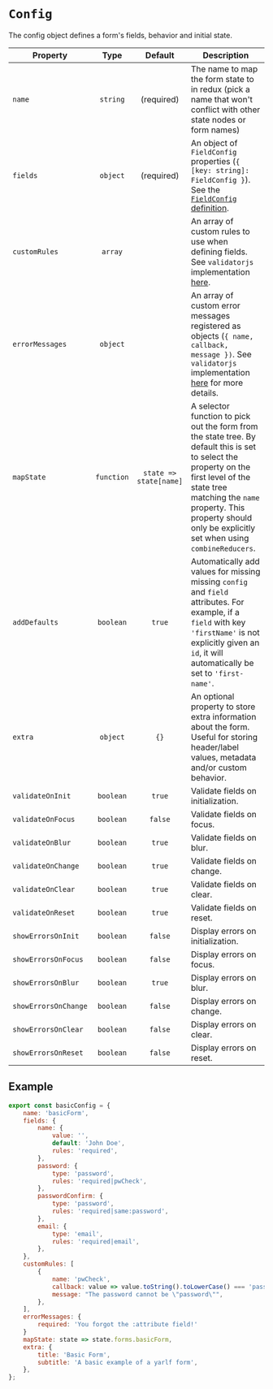 # `Config`

The config object defines a form's fields, behavior and initial state.

| Property             |    Type    |         Default        | Description                                                                                                                                                                                                                                              |
|----------------------|:----------:|:----------------------:|----------------------------------------------------------------------------------------------------------------------------------------------------------------------------------------------------------------------------------------------------------|
| `name`               |  `string`  |       (required)       | The name to map the form state to in redux (pick a name that won't conflict with other state nodes or form names)                                                                                                                                        |
| `fields`             |  `object`  |       (required)       | An object of `FieldConfig` properties (`{ [key: string]: FieldConfig }`). See the [`FieldConfig` definition](./FieldConfig.md).                                                                                                                                                                |
| `customRules`        |   `array`  |                        | An array of custom rules to use when defining fields. See `validatorjs` implementation [here](https://github.com/skaterdav85/validatorjs#register-custom-validation-rules).                                                                              |
| `errorMessages`      |  `object`  |                        | An array of custom error messages registered as objects (`{ name, callback, message })`. See `validatorjs` implementation [here](https://github.com/skaterdav85/validatorjs#custom-error-messages) for more details.                                                                                                            |
| `mapState`           | `function` | `state => state[name]` | A selector function to pick out the form from the state tree. By default this is set to select the property on the first level of the state tree matching the `name` property. This property should only be explicitly set when using `combineReducers`. |
| `addDefaults`        |  `boolean` |         `true`         | Automatically add values for missing missing `config` and `field` attributes. For example, if a `field` with key `'firstName'` is not explicitly given an `id`, it will automatically be set to `'first-name'`.                                          |
| `extra`              |  `object`  |          `{}`          | An optional property to store extra information about the form. Useful for storing header/label values, metadata and/or custom behavior.                                                                                                                 |
| `validateOnInit`     |  `boolean` |         `true`         | Validate fields on initialization.                                                                                                                                                                                                                  |
| `validateOnFocus`    |  `boolean` |         `false`        | Validate fields on focus.                                                                                                                                                                                                                                |
| `validateOnBlur`     |  `boolean` |         `true`         | Validate fields on blur.                                                                                                                                                                                                                                 |
| `validateOnChange`   |  `boolean` |         `true`         | Validate fields on change.                                                                                                                                                                                                                               |
| `validateOnClear`    |  `boolean` |         `true`         | Validate fields on clear.                                                                                                                                                                                                                                |
| `validateOnReset`    |  `boolean` |         `true`         | Validate fields on reset.                                                                                                                                                                                                                                |
| `showErrorsOnInit`   |  `boolean` |         `false`        | Display errors on initialization.                                                                                                                                                                                                                   |
| `showErrorsOnFocus`  |  `boolean` |         `false`        | Display errors on focus.                                                                                                                                                                                                                                 |
| `showErrorsOnBlur`   |  `boolean` |         `true`         | Display errors on blur.                                                                                                                                                                                                                                  |
| `showErrorsOnChange` |  `boolean` |         `false`        | Display errors on change.                                                                                                                                                                                                                                |
| `showErrorsOnClear`  |  `boolean` |         `false`        | Display errors on clear.                                                                                                                                                                                                                                 |
| `showErrorsOnReset`  |  `boolean` |         `false`        | Display errors on reset.                                                                                                                                                                                                                                 |

## Example

```javascript
export const basicConfig = {
    name: 'basicForm',
    fields: {
        name: {
            value: '',
            default: 'John Doe',
            rules: 'required',
        },
        password: {
            type: 'password',
            rules: 'required|pwCheck',
        },
        passwordConfirm: {
            type: 'password',
            rules: 'required|same:password',
        },
        email: {
            type: 'email',
            rules: 'required|email',
        },
    },
    customRules: [
        {
            name: 'pwCheck',
            callback: value => value.toString().toLowerCase() === 'password',
            message: "The password cannot be \"password\"",
        },
    ],
    errorMessages: {
        required: 'You forgot the :attribute field!'
    }
    mapState: state => state.forms.basicForm,
    extra: {
        title: 'Basic Form',
        subtitle: 'A basic example of a yarlf form',
    },
};
```
